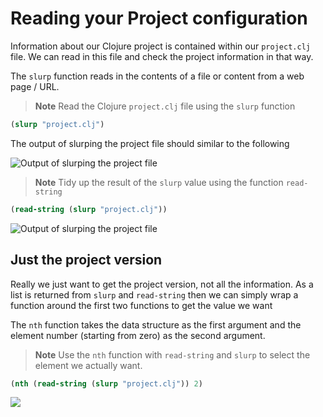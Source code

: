 # Reading your Project configuration

  Information about our Clojure project is contained within our `project.clj` file.  We can read in this file and check the project information in that way.

  The `slurp` function reads in the contents of a file or content from a web page / URL. 


> **Note** Read the Clojure `project.clj` file using the `slurp` function

```clojure
(slurp "project.clj")
```

  The output of slurping the project file should similar to the following 

![Output of slurping the project file](../images/clojure-playground-slurp-project.png)


> **Note** Tidy up the result of the `slurp` value using the function `read-string`

```clojure
(read-string (slurp "project.clj"))
```

![Output of slurping the project file](../images/clojure-playground-slurp-project-read-string.png)

## Just the project version

  Really we just want to get the project version, not all the information.  As a list is returned from `slurp` and `read-string` then we can simply wrap a function around the first two functions to get the value we want

  The `nth` function takes the data structure as the first argument and the element number (starting from zero) as the second argument.

> **Note**   Use the `nth` function with `read-string` and `slurp` to select the element we actually want.

```clojure
(nth (read-string (slurp "project.clj")) 2)
```

![](../images/clojure-playground-slurp-project-read-string-nth.png)

  
